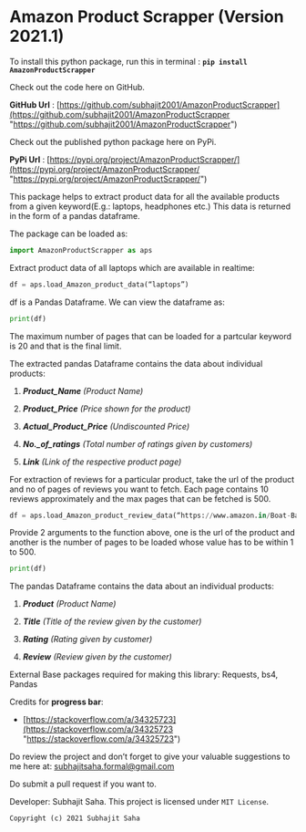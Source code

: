 # Amazon Product Scrapper (Version 2021.1)

To install this python package, run this in terminal :  **`pip install AmazonProductScrapper`**

Check out the code here on GitHub. 

**GitHub Url** : [https://github.com/subhajit2001/AmazonProductScrapper](https://github.com/subhajit2001/AmazonProductScrapper "https://github.com/subhajit2001/AmazonProductScrapper")

Check out the published python package here on PyPi.

**PyPi Url** : [https://pypi.org/project/AmazonProductScrapper/](https://pypi.org/project/AmazonProductScrapper/ "https://pypi.org/project/AmazonProductScrapper/")

This package helps to extract product data for all the available products from a given keyword(E.g.: laptops, headphones etc.) This data is returned in the form of  a pandas dataframe.

The package can be loaded as:

```py
import AmazonProductScrapper as aps
```

Extract product data of all laptops which are available in realtime:

```py
df = aps.load_Amazon_product_data(“laptops”)
```

df is a Pandas Dataframe. We can view the dataframe as:

```py
print(df)
```
The maximum number of pages that can be loaded for a partcular keyword is 20 and that is the final limit.

The extracted pandas Dataframe contains the data about individual products:

1. ***Product_Name** (Product Name)*

2. ***Product_Price** (Price shown for the product)*

3. ***Actual_Product_Price** (Undiscounted Price)*

4. ***No._of_ratings** (Total number of ratings given by customers)*

5. ***Link** (Link of the respective product page)*

For extraction of reviews for a particular product, take the url of the product and no of pages of reviews you want to fetch. Each page contains 10 reviews approximately and the max pages that can be fetched is 500.

```py
df = aps.load_Amazon_product_review_data(“https://www.amazon.in/Boat-BassHeads-900-Wired-Headphone/dp/B074ZF7PVZ/ref=sr_1_3?crid=UPDZLG5ER2D3&keywords=headphones&qid=1640276178&sprefix=headphone%2Caps%2C647&sr=8-3”,500)
```

Provide 2 arguments to the function above, one is the url of the product and another is the number of pages to be loaded whose value has to be within 1 to 500.

```py
print(df)
```
The pandas Dataframe contains the data about an individual products:

1. ***Product** (Product Name)*

2. ***Title** (Title of the review given by the customer)*

3. ***Rating** (Rating given by customer)*

4. ***Review** (Review given by the customer)*

External Base packages required for making this library: Requests, bs4, Pandas

Credits for **progress bar**: 

* [https://stackoverflow.com/a/34325723](https://stackoverflow.com/a/34325723 "https://stackoverflow.com/a/34325723")

Do review the project and don’t forget to give your valuable suggestions to me here at: [subhajitsaha.formal@gmail.com](http://subhajitsaha.formal@gmail.com "http://subhajitsaha.formal@gmail.com")

Do submit a pull request if you want to.

Developer: Subhajit Saha. This project is licensed under `MIT License`.

`Copyright (c) 2021 Subhajit Saha` 
